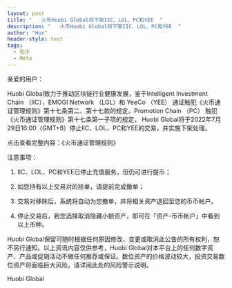 ```yaml
---
layout: post
title: "   火币Huobi Global将下架IIC、LOL、PC和YEE  "
description: "   火币Huobi Global将下架IIC、LOL、PC和YEE  "
author: "Hux"
header-style: text
tags:
  - 知乎
  - Meta
---
```


亲爱的用户：

Huobi Global致力于推动区块链行业健康发展，鉴于Intelligent Investment Chain （IIC），EMOGI Network （LOL）和 YeeCo （YEE） 通证触犯《火币通证管理规则》第十七条第二、第十七款的规定。Promotion Chain （PC） 触犯《火币通证管理规则》第十七条第一子项的规定。 Huobi Global将于2022年7月29日16:00（GMT+8）停止IIC、LOL、PC和YEE的交易，并实施下架处理。

 

点击查看完整内容：《火币通证管理规则》

 

注意事项：

1. IIC、LOL、PC和YEE已停止充值服务，但仍可进行提币；

2. 如您持有以上交易对的挂单，请提前完成撤单；

3. 交易对移除后，系统将自动为您撤单，并将相关资产退回至您的币币帐户。

4. 停止交易后，若您选择取消隐藏小额资产，即可在「资产-币币帐户」中看到以上币种。

 

Huobi Global保留可随时根据任何原因修改、变更或取消此公告的所有权利，恕不另行通知。以上资讯内容仅供参考，Huobi Global对本平台上的任何数字资产、产品或促销活动不做任何推荐或保证。数位资产的价格波动较大，投资交易数位资产将面临巨大风险，请详阅此处的风险警示说明。

 

Huobi Global
